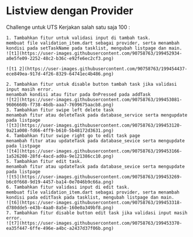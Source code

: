 # Listview dengan Provider

Challenge untuk UTS Kerjakan salah satu saja 100 :

    1. Tambahkan fitur untuk validasi input di tambah task.
    membuat file validation_item.dart sebagai provider, serta menambah kondisi pada setTaskName pada tasklist, mengubah listpage dan main.
    ![t1](https://user-images.githubusercontent.com/90758763/199452934-a0e5fe09-2252-48c2-b36c-e92fe6ec2cf3.png)
    
    ![t1 2](https://user-images.githubusercontent.com/90758763/199454437-ece849ea-917d-4f26-8329-64741ec4b486.png)

    2. Tambahkan fitur untuk disable button tambah task jika validasi input masih error.
    menambah kondisi atau fitur pada OnPressed pada addTask
    ![t2](https://user-images.githubusercontent.com/90758763/199453081-9606660b-f738-46db-aaa7-7699675aacb8.png)
    3. Tambahkan fitur swipe left delete task
    menambah fitur atau deleteTask pada database_service serta mengupdate pada listpage
    ![t3](https://user-images.githubusercontent.com/90758763/199453120-9a21a008-fd66-4ff9-b610-5b48172d3631.png)
    4. Tambahkan fitur swipe right go to edit task page
    menambah fitur atau updateTask pada database_sevice serta mengupdate pada listpage
    ![t4](https://user-images.githubusercontent.com/90758763/199453166-1a526208-28fd-4acd-ad0a-9e121386cc10.png)
    5. Tambahkan fitur edit task.
    menambah fitur atau updateTask pada database_sevice serta mengupdate pada listpage
    ![t5](https://user-images.githubusercontent.com/90758763/199453269-b6c0f668-9d19-4457-ba14-0e7046b9c66a.png)
    6. Tambahkan fitur validasi input di edit task.
    membuat file validation_item.dart sebagai provider, serta menambah kondisi pada editTask pada tasklist, mengubah listpage dan main.
    ![t6](https://user-images.githubusercontent.com/90758763/199453318-d780dde5-e43b-4aa0-8a5e-160e0a349bf8.png)
    7. Tambahkan fitur disable button edit task jika validasi input masih error.
    ![t7](https://user-images.githubusercontent.com/90758763/199453370-ea35f447-6ffe-496e-a4bc-a2437d37f06b.png)

